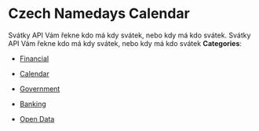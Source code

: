 # Czech Namedays Calendar


Svátky API Vám řekne kdo má kdy svátek, nebo kdy má kdo svátek. Svátky API Vám řekne kdo má kdy svátek, nebo kdy má kdo svátek
**Categories**:

- [Financial](https://github/awesome-apis/awesome-apis#financial)

- [Calendar](https://github/awesome-apis/awesome-apis#calendar)

- [Government](https://github/awesome-apis/awesome-apis#government)

- [Banking](https://github/awesome-apis/awesome-apis#banking)

- [Open Data](https://github/awesome-apis/awesome-apis#open-data)



